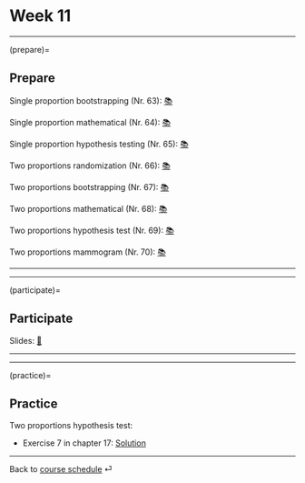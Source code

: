 # Week 11


---

(prepare)=
## Prepare

Single proportion bootstrapping (Nr. 63): [📚](https://openintro-ims.netlify.app/inference-one-prop.html#one-prop-null-boot)


Single proportion mathematical (Nr. 64): [📚](https://openintro-ims.netlify.app/inference-one-prop.html#one-prop-norm)


Single proportion hypothesis testing (Nr. 65): [📚](https://openintro-ims.netlify.app/inference-one-prop.html#hypothesis-test-for-a-proportion)


Two proportions randomization (Nr. 66): [📚](https://openintro-ims.netlify.app/inference-two-props.html#two-prop-errors)


Two proportions bootstrapping (Nr. 67): [📚](https://openintro-ims.netlify.app/inference-two-props.html#two-prop-boot-ci)


Two proportions mathematical (Nr. 68): [📚](https://openintro-ims.netlify.app/inference-two-props.html#math-2prop)


Two proportions hypothesis test (Nr. 69): [📚](https://openintro-ims.netlify.app/inference-two-props.html#hypothesis-test-for-the-difference-between-two-proportions)


Two proportions mammogram (Nr. 70): [📚](https://openintro-ims.netlify.app/inference-two-props.html#hypothesis-test-for-the-difference-between-two-proportions)



---

---


(participate)=
## Participate


Slides: [📑](https://drive.google.com/file/d/10w_k9Awxqsacu5eTXYbdFJ4VFuczV00h/view?usp=sharing)




---

---


(practice)=
## Practice

Two proportions hypothesis test:

- Exercise 7 in chapter 17: [Solution](https://docs.google.com/spreadsheets/d/1EoNdTF_e788W9-cFH1FrtuncMdnnHRCO13GxitfsqHw/edit?usp=sharing) 


---

Back to [course schedule](../docs/course-schedule.md) ⏎
